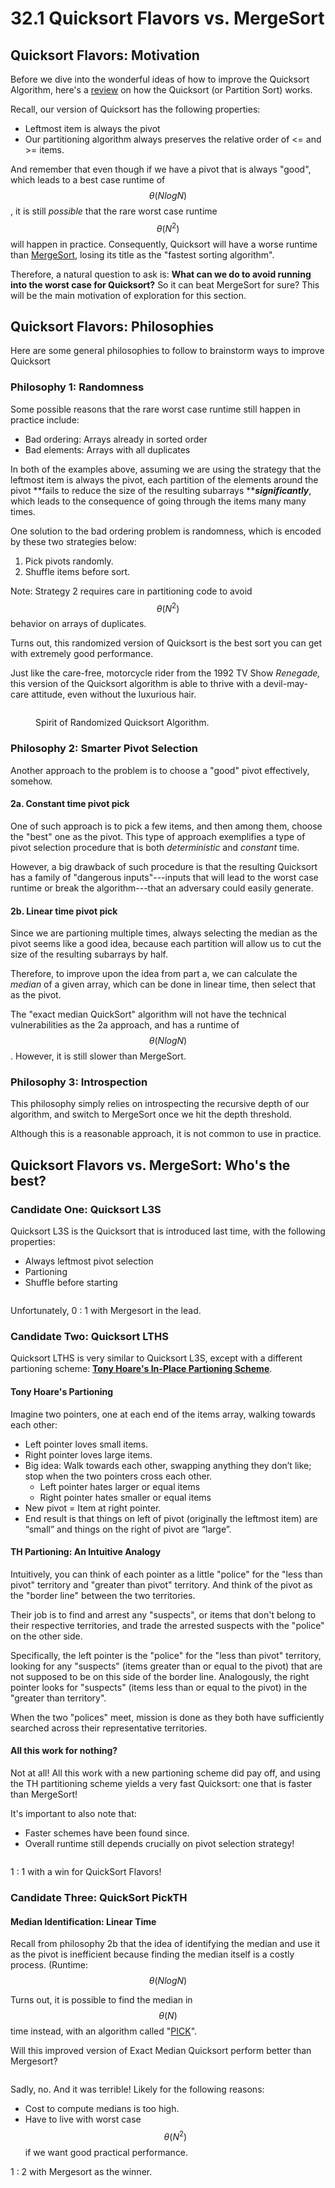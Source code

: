 # 32.1 Quicksort Flavors vs. MergeSort

## Quicksort Flavors: Motivation

Before we dive into the wonderful ideas of how to improve the Quicksort Algorithm, here's a [review](../30.-quicksort/30.2-quicksort-algorithm.md) on how the Quicksort (or Partition Sort) works.

Recall, our version of Quicksort has the following properties:

* Leftmost item is always the pivot
* Our partitioning algorithm always preserves the relative order of <= and >= items.

And remember that even though if we have a pivot that is always "good", which leads to a best case runtime of $$\theta(NlogN)$$, it is still _possible_ that the rare worst case runtime $$\theta(N^2)$$ will happen in practice. Consequently, Quicksort will have a worse runtime than [MergeSort](../15.-asymptotics-ii/15.4-mergesort.md), losing its title as the "fastest sorting algorithm".&#x20;

Therefore,  a natural question to ask is: **What can we do to avoid running into the worst case for Quicksort?** So it can beat MergeSort for sure? This will be the main motivation of exploration for this section.

## Quicksort Flavors: Philosophies

Here are some general philosophies to follow to brainstorm ways to improve Quicksort&#x20;

### Philosophy 1: Randomness

Some possible reasons that the rare worst case runtime still happen in practice include:

* Bad ordering: Arrays already in sorted order
* Bad elements: Arrays with all duplicates

In both of the examples above, assuming we are using the strategy that the leftmost item is always the pivot, each partition of the elements around the pivot **fails to reduce the size of the resulting subarrays **_**significantly**_, which leads to the consequence of going through the items many many times.&#x20;

One solution to the bad ordering problem is randomness, which is encoded by these two strategies below:

1. Pick pivots randomly.
2. Shuffle items before sort.

Note: Strategy 2 requires care in partitioning code to avoid $$\theta(N^2)$$ behavior on arrays of duplicates.

Turns out, this randomized version of Quicksort is the best sort you can get with extremely good performance.&#x20;

Just like the care-free, motorcycle rider from the 1992 TV Show _Renegade,_ this version of the Quicksort algorithm is able to thrive with a devil-may-care attitude, even without the luxurious hair.&#x20;

<figure><img src="../.gitbook/assets/Screen Shot 2023-04-09 at 11.34.34 PM.png" alt=""><figcaption><p>Spirit of Randomized Quicksort Algorithm.</p></figcaption></figure>

### Philosophy 2: Smarter Pivot Selection

Another approach to the problem is to choose a "good" pivot effectively, somehow. &#x20;

#### 2a. Constant time pivot pick

One of such approach is to pick a few items, and then among them, choose the "best" one as the pivot. This type of approach exemplifies a type of pivot selection procedure that is both _deterministic_ and _constant_ time.

However, a big drawback of such procedure is that the resulting Quicksort has a family of "dangerous inputs"---inputs that will lead to the worst case runtime or break the algorithm---that an adversary could easily generate.

#### 2b. Linear time pivot pick

Since we are partioning multiple times, always selecting the median as the pivot seems like a good idea, because each partition will allow us to cut the size of the resulting subarrays by half.&#x20;

Therefore, to improve upon the idea from part a, we can calculate the _median_ of a given array, which can be done in linear time, then select that as the pivot.

The "exact median QuickSort" algorithm will not have the technical vulnerabilities as the 2a approach, and has a runtime of $$\theta(NlogN)$$. However, it is still slower than MergeSort.

### Philosophy 3: Introspection

This philosophy simply relies on introspecting the recursive depth of our algorithm, and switch to MergeSort once we hit the depth threshold.&#x20;

Although this is a reasonable approach, it is not common to use in practice.

## Quicksort Flavors vs. MergeSort: Who's the best?

### **Candidate One: Quicksort L3S**

Quicksort L3S is the Quicksort that is introduced last time, with the following properties:

* Always leftmost pivot selection
* Partioning
* Shuffle before starting

<figure><img src="../.gitbook/assets/Screen Shot 2023-04-10 at 12.00.46 AM.png" alt=""><figcaption></figcaption></figure>

Unfortunately, 0 : 1 with Mergesort in the lead.&#x20;

### Candidate Two: Quicksort LTHS

Quicksort LTHS is very similar to Quicksort L3S, except with a different partioning scheme: [**Tony Hoare's In-Place Partioning Scheme**](https://docs.google.com/presentation/d/1DOnWS59PJOa-LaBfttPRseIpwLGefZkn450TMSSUiQY/pub?start=false\&loop=false\&delayms=3000\&slide=id.g12b16fb6b6\_0\_2).

#### Tony Hoare's Partioning

Imagine two pointers, one at each end of the items array, walking towards each other:

* Left pointer loves small items.
* Right pointer loves large items.
* Big idea: Walk towards each other, swapping anything they don’t like; stop when the two pointers cross each other.&#x20;
  * Left pointer hates larger or equal items
  * Right pointer hates smaller or equal items
* New pivot = Item at right pointer.
* End result is that things on left of pivot (originally the leftmost item) are “small” and things on the right of pivot are “large”.

#### TH Partioning: An Intuitive Analogy

Intuitively, you can think of each pointer as a little "police" for the "less than pivot" territory and "greater than pivot" territory. And think of the pivot as the "border line" between the two territories.&#x20;

Their job is to find and arrest any "suspects", or items that don't belong to their respective territories, and trade the arrested suspects with the "police" on the other side.&#x20;

Specifically, the left pointer is the "police" for the "less than pivot" territory, looking for any "suspects" (items greater than or equal to the pivot) that are not supposed to be on this side of the border line. Analogously, the right pointer looks for "suspects" (items less than or equal to the pivot) in the "greater than territory".&#x20;

When the two "polices" meet, mission is done as they both have sufficiently searched across their representative territories.

#### All this work for nothing?

Not at all! All this work with a new partioning scheme did pay off, and using the TH partitioning scheme yields a very fast Quicksort: one that is faster than MergeSort!

It's important to also note that:&#x20;

* Faster schemes have been found since.
* Overall runtime still depends crucially on pivot selection strategy!

<figure><img src="../.gitbook/assets/Screen Shot 2023-04-10 at 12.05.30 AM.png" alt=""><figcaption></figcaption></figure>

1 : 1 with a win for QuickSort Flavors!&#x20;

### Candidate Three: QuickSort PickTH

#### Median Identification: Linear Time

Recall from philosophy 2b that the idea of identifying the median and use it as the pivot is inefficient because finding the median itself is a costly process. (Runtime: $$\theta(NlogN)$$

Turns out, it is possible to find the median in $$\theta(N)$$ time instead, with an algorithm called "[PICK](https://www.cs.princeton.edu/\~wayne/cs423/lectures/selection-4up.pdf)".

Will this improved version of Exact Median Quicksort perform better than Mergesort?

<figure><img src="../.gitbook/assets/Screen Shot 2023-04-10 at 12.35.14 AM.png" alt=""><figcaption></figcaption></figure>

Sadly, no. And it was terrible! Likely for the following reasons:

* Cost to compute medians is too high.
* Have to live with worst case $$\theta(N^2)$$ if we want good practical performance.

1 : 2 with Mergesort as the winner.&#x20;

